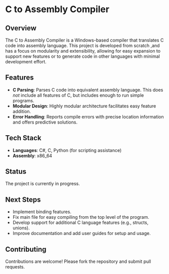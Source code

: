 # C to Assembly Compiler

## Overview
The C to Assembly Compiler is a Windows-based compiler that translates C code into assembly language. This project is developed from scratch ,and has a focus on modularity and extensibility, allowing for easy expansion to support new features or to generate code in other languages with minimal development effort.

## Features
- **C Parsing**: Parses C code into equivalent assembly language. This does *not* include all features of C, but includes enough to run simple programs.
- **Modular Design**: Highly modular architecture facilitates easy feature addition.
- **Error Handling**: Reports compile errors with precise location information and offers predictive solutions.

## Tech Stack
- **Languages**: C#, C, Python (for scripting assistance)
- **Assembly**: x86_64

## Status
The project is currently in progress.

## Next Steps
- Implement binding features.
- Fix main file for easy compiling from the top level of the program.
- Develop support for additional C language features (e.g., structs, unions).
- Improve documentation and add user guides for setup and usage.

## Contributing
Contributions are welcome! Please fork the repository and submit pull requests.
